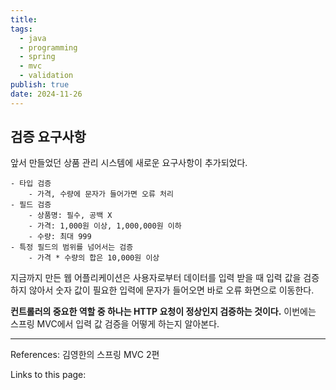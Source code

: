 ```yaml
---
title: 
tags:
  - java
  - programming
  - spring
  - mvc
  - validation
publish: true
date: 2024-11-26
---
```

## 검증 요구사항
앞서 만들었던 상품 관리 시스템에 새로운 요구사항이 추가되었다.

```
- 타입 검증
	- 가격, 수량에 문자가 들어가면 오류 처리
- 필드 검증
	- 상품명: 필수, 공백 X
	- 가격: 1,000원 이상, 1,000,000원 이하
	- 수량: 최대 999
- 특정 필드의 범위를 넘어서는 검증
	- 가격 * 수량의 합은 10,000원 이상
```

지금까지 만든 웹 어플리케이션은 사용자로부터 데이터를 입력 받을 때 입력 값을 검증하지 않아서 숫자 값이 필요한 입력에 문자가 들어오면 바로 오류 화면으로 이동한다.

**컨트롤러의 중요한 역할 중 하나는 HTTP 요청이 정상인지 검증하는 것이다.** 이번에는 스프링 MVC에서 입력 값 검증을 어떻게 하는지 알아본다.



---
References: 김영한의 스프링 MVC 2편

Links to this page: 